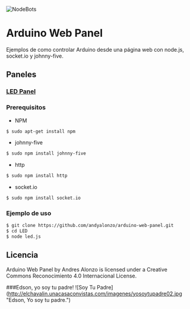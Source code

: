 
![NodeBots](http://nodebotshuehue.ml/file/2014/11/10/nodebot_3.png "NodeBots Logo")
# Arduino Web Panel
Ejemplos de como controlar Arduino desde una página web con node.js, socket.io y johnny-five.
## Paneles
### [LED Panel](https://github.com/andyalonzo/arduino-web-panel/tree/master/LED)

### Prerequisitos

* NPM
```sh
$ sudo apt-get install npm
```
* johnny-five
```sh
$ sudo npm install johnny-five
```
* http
```sh
$ sudo npm install http
```
* socket.io
```sh
$ sudo npm install socket.io
```

### Ejemplo de uso
```sh
$ git clone https://github.com/andyalonzo/arduino-web-panel.git
$ cd LED
$ node led.js

```
Licencia
----

Arduino Web Panel by Andres Alonzo is licensed under a Creative Commons Reconocimiento 4.0 Internacional License. 

###Edson, yo soy tu padre!
![Soy Tu Padre] (http://elchavalin.unacasaconvistas.com/imagenes/yosoytupadre02.jpg "Edson, Yo soy tu padre.")

